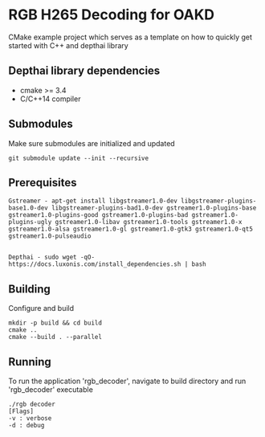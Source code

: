 # RGB H265 Decoding for OAKD

CMake example project which serves as a template on how to quickly get started with C++ and depthai library

## Depthai library dependencies
- cmake >= 3.4
- C/C++14 compiler
## Submodules
Make sure submodules are initialized and updated 
```
git submodule update --init --recursive
```

## Prerequisites 
```
Gstreamer - apt-get install libgstreamer1.0-dev libgstreamer-plugins-base1.0-dev libgstreamer-plugins-bad1.0-dev gstreamer1.0-plugins-base gstreamer1.0-plugins-good gstreamer1.0-plugins-bad gstreamer1.0-plugins-ugly gstreamer1.0-libav gstreamer1.0-tools gstreamer1.0-x gstreamer1.0-alsa gstreamer1.0-gl gstreamer1.0-gtk3 gstreamer1.0-qt5 gstreamer1.0-pulseaudio


Depthai - sudo wget -qO- https://docs.luxonis.com/install_dependencies.sh | bash
```

## Building

Configure and build
```
mkdir -p build && cd build
cmake ..
cmake --build . --parallel
```

## Running

To run the application 'rgb_decoder', navigate to build directory and run 'rgb_decoder' executable
```
./rgb decoder
[Flags] 
-v : verbose
-d : debug
```
